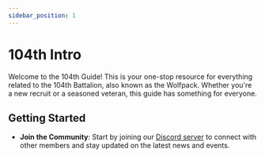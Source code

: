 ```yaml
---
sidebar_position: 1
---
```


# 104th Intro
Welcome to the 104th Guide! This is your one-stop resource for everything related to the 104th Battalion, also known as the Wolfpack. Whether you're a new recruit or a seasoned veteran, this guide has something for everyone.

## Getting Started
- **Join the Community**: Start by joining our [Discord server](https://discord.com/invite/104th) to connect with other members and stay updated on the latest news and events.